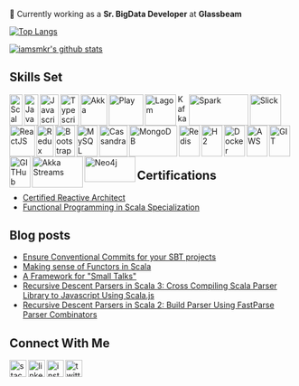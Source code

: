 🔭 Currently working as a **Sr. BigData Developer** at **Glassbeam**

<!--
**iamsmkr/iamsmkr** is a ✨ _special_ ✨ repository because its `README.md` (this file) appears on your GitHub profile.

Here are some ideas to get you started:

- 🔭 I’m currently working on ...
- 🌱 I’m currently learning ...
- 👯 I’m looking to collaborate on ...
- 🤔 I’m looking for help with ...
- 💬 Ask me about ...
- 📫 How to reach me: ...
- 😄 Pronouns: ...
- ⚡ Fun fact: ...
-->

[![Top Langs](https://github-readme-stats.vercel.app/api/top-langs/?username=iamsmkr&layout=compact)](https://github.com/anuraghazra/github-readme-stats) 

[![iamsmkr's github stats](https://github-readme-stats.vercel.app/api?username=iamsmkr&show_icons=true&count_private=true)](https://github.com/anuraghazra/github-readme-stats)

## Skills Set
[<img align="left" alt="Scala" width="23px" height="55px" src="https://cdn.svgporn.com/logos/scala.svg" />](https://www.scala-lang.org/) 
[<img align="left" alt="Java" width="25px" height="55px" src="https://cdn.svgporn.com/logos/java.svg" />](https://www.java.com/en/)
[<img align="left" alt="Javascript" width="33px" height="55px" src="https://cdn.svgporn.com/logos/javascript.svg" />](https://developer.mozilla.org/en-US/docs/Web/JavaScript)
[<img align="left" alt="Typescript" width="33px" height="55px" src="https://cdn.svgporn.com/logos/typescript-icon.svg" />](https://www.typescriptlang.org/)
[<img align="left" alt="Akka" width="47px" height="55px" src="https://cdn.svgporn.com/logos/akka.svg" />](https://akka.io/)
[<img align="left" alt="Play" width="61px" height="55px" src="https://cdn.svgporn.com/logos/play.svg" />](https://www.playframework.com/)
[<img align="left" alt="Lagom" width="55px" height="55px" src="https://img.stackshare.io/service/9363/thumb_retina__S_jYodc_400x400.jpg" />](https://www.lagomframework.com/)
[<img align="left" alt="Kafka" width="17px" height="55px" src="https://cdn.svgporn.com/logos/kafka-icon.svg" />](https://kafka.apache.org/)
[<img align="left" alt="Spark" width="105px" height="55px" src="https://miro.medium.com/max/700/1*D6i-SgoxWg3U5yQ_4vJRmg.png" />](https://spark.apache.org/)
[<img align="left" alt="Slick" width="55px" height="55px" src="https://i.kinja-img.com/gawker-media/image/upload/c_fill,f_auto,fl_progressive,g_center,h_675,pg_1,q_80,w_1200/18wbqaoo99kmopng.png" />](http://scala-slick.org/)
[<img align="left" alt="ReactJS" width="45px" height="55px" src="https://cdn.svgporn.com/logos/react.svg" />](https://reactjs.org/)
[<img align="left" alt="Redux" width="30px" height="55px" src="https://cdn.svgporn.com/logos/redux.svg" />](https://redux.js.org/)
[<img align="left" alt="Bootstrap" width="35px" height="55px" src="https://cdn.svgporn.com/logos/bootstrap.svg" />](https://getbootstrap.com/)
[<img align="left" alt="MySQL" width="37px" height="55px" src="https://cdn.svgporn.com/logos/mysql.svg" />](https://www.mysql.com/)
[<img align="left" alt="Cassandra" width="50px" height="55px" src="https://cdn.svgporn.com/logos/cassandra.svg" />](https://cassandra.apache.org/)
[<img align="left" alt="MongoDB" width="85px" height="55px" src="https://cdn.svgporn.com/logos/mongodb.svg" />](https://www.mongodb.com/)
[<img align="left" alt="Redis" width="37px" height="55px" src="https://cdn.svgporn.com/logos/redis.svg" />](https://redis.io/)
[<img align="left" alt="H2" width="37px" height="55px" src="https://www.h2database.com/html/images/db-64-t.png" />](https://www.h2database.com/html/main.html)
[<img align="left" alt="Docker" width="37px" height="55px" src="https://cdn.svgporn.com/logos/docker-icon.svg" />](https://www.docker.com/)
[<img align="left" alt="AWS" width="37px" height="55px" src="https://cdn.svgporn.com/logos/aws.svg" />](https://aws.amazon.com/)
[<img align="left" alt="GIT" width="37px" height="55px" src="https://cdn.svgporn.com/logos/git-icon.svg" />](https://git-scm.com/)
[<img align="left" alt="GITHub" width="37px" height="55px" src="https://cdn.svgporn.com/logos/github-icon.svg" />](https://github.com/)
[<img align="left" alt="Akka Streams" width="90px" height="55px" src="https://i.postimg.cc/63tN9y2x/akka-streams-png.png" />](https://doc.akka.io/docs/akka/current/stream/index.html)
[<img align="left" alt="Neo4j" width="90px" height="45px" src="https://www.hitdatanow.com/img/banners/neo4j_logo.png" />](https://neo4j.com/)

<br></br>
<br></br>
<br></br>

## Certifications

- [Certified Reactive Architect](https://certification.mettl.com/lightbend/applicant/result/download-certificate?key=eK0d0i9D25CV30Nb56GxRA%3D%3D)
- [Functional Programming in Scala Specialization](https://coursera.org/share/1026d76c1f96d649eaf3375fb5f6eec6)

## Blog posts
<!-- BLOG-POST-LIST:START -->
- [Ensure Conventional Commits for your SBT projects](http://www.shivamkapoor.com/blogs/technology/2021/11/27/conventional-commits/)
- [Making sense of Functors in Scala](http://www.shivamkapoor.com/blogs/technology/2021/06/04/making-sense-of-functors-in-scala/)
- [A Framework for &quot;Small Talks&quot;](http://www.shivamkapoor.com/blogs/technology/2021/04/24/a-framework-for-small-talks/)
- [Recursive Descent Parsers in Scala 3: Cross Compiling Scala Parser Library to Javascript Using Scala.js](http://www.shivamkapoor.com/blogs/technology/2020/12/06/recursive-descent-parsers-in-scala-3-cross-compiling-scala-parser-library-to-javascript-using-scala-js/)
- [Recursive Descent Parsers in Scala 2: Build Parser Using FastParse Parser Combinators](http://www.shivamkapoor.com/blogs/technology/2020/08/10/recursive-descent-parsers-in-scala-2-build-parser-using-fastparse-parser-combinators/)
<!-- BLOG-POST-LIST:END -->

## Connect With Me
[<img align="left" alt="stackoverflow" width="30px" height="30px" src="https://i.postimg.cc/L6mYn4nv/stack-overflow.png" />](https://stackoverflow.com/users/1879109/iamsmkr)
[<img align="left" alt="linkedin" width="30px" height="30px" src="https://i.postimg.cc/GmhyS3R9/linkedin.png" />](https://www.linkedin.com/in/iamsmkr)
[<img align="left" alt="instagram" width="30px" height="30px" src="https://i.postimg.cc/zGbJf4S0/instagram-2.png" />](https://www.instagram.com/iamsmkr/)
[<img align="left" alt="twitter" width="30px" height="30px" src="https://i.postimg.cc/P5h4fkjk/twitter.png" />](https://twitter.com/iamsmkr)
